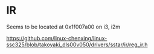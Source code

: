 # IR

Seems to be located at 0x1f007a00 on i3, i2m

https://github.com/linux-chenxing/linux-ssc325/blob/takoyaki_dls00v050/drivers/sstar/ir/reg_ir.h
